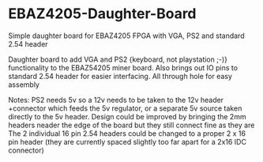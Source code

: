 # EBAZ4205-Daughter-Board
Simple daughter board for EBAZ4205 FPGA with VGA, PS2 and standard 2.54 header

Daughter board to add VGA and PS2 {keyboard, not playstation ;-)}  functionality to the EBAZ54205 miner board.
Also brings out IO pins to standard 2.54 header for easier interfacing.
All through hole for easy assembly

Notes:
PS2 needs 5v so a 12v needs to be taken to the 12v header +connector which feeds the 5v regulator, or a separate 5v source taken directly to the 5v header.
Design could be improved by bringing the 2mm headers neader the edge of the board but they still connect fine as they are
The 2 individual 16 pin 2.54 headers could be changed to a proper 2 x 16 pin header (they are currently spaced slightly too far apart for a 2x16 IDC connector)

